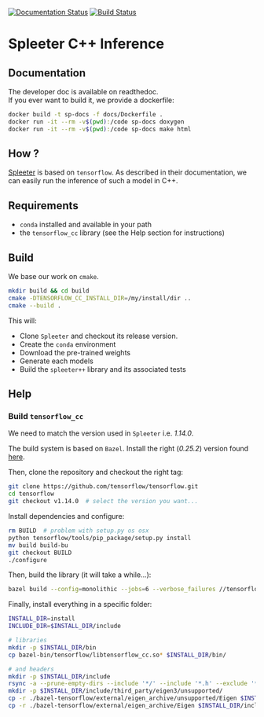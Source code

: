 [![Documentation Status](https://readthedocs.org/projects/spleeterpp/badge/?version=latest)](https://spleeterpp.readthedocs.io/en/latest/?badge=latest)
[![Build Status](https://travis-ci.com/gvne/spleeterpp.svg?branch=master)](https://travis-ci.com/gvne/spleeterpp)

# Spleeter C++ Inference

## Documentation

The developer doc is available on readthedoc.  
If you ever want to build it, we provide a dockerfile:
```bash
docker build -t sp-docs -f docs/Dockerfile .
docker run -it --rm -v$(pwd):/code sp-docs doxygen
docker run -it --rm -v$(pwd):/code sp-docs make html
```

## How ?

[Spleeter](https://github.com/deezer/spleeter) is based on `tensorflow`. As
described in their documentation, we can easily run the inference of such a model in C++.

## Requirements

* `conda` installed and available in your path
* the `tensorflow_cc` library (see the Help section for instructions)

## Build

We base our work on `cmake`.
```bash
mkdir build && cd build
cmake -DTENSORFLOW_CC_INSTALL_DIR=/my/install/dir ..
cmake --build .
```

This will:
* Clone `Spleeter` and checkout its release version.
* Create the `conda` environment
* Download the pre-trained weights
* Generate each models
* Build the `spleeter++` library and its associated tests

## Help

### Build `tensorflow_cc`

We need to match the version used in `Spleeter` i.e. *1.14.0*.

The build system is based on `Bazel`. Install the right (*0.25.2*) version found [here](https://github.com/bazelbuild/bazel/releases).

Then, clone the repository and checkout the right tag:
```bash
git clone https://github.com/tensorflow/tensorflow.git
cd tensorflow
git checkout v1.14.0  # select the version you want...
```

Install dependencies and configure:
```bash
rm BUILD  # problem with setup.py os osx
python tensorflow/tools/pip_package/setup.py install
mv build build-bu
git checkout BUILD
./configure
```

Then, build the library (it will take a while...):
```bash
bazel build --config=monolithic --jobs=6 --verbose_failures //tensorflow:libtensorflow_cc.so
```

Finally, install everything in a specific folder:
```bash
INSTALL_DIR=install
INCLUDE_DIR=$INSTALL_DIR/include

# libraries
mkdir -p $INSTALL_DIR/bin
cp bazel-bin/tensorflow/libtensorflow_cc.so* $INSTALL_DIR/bin/

# and headers
mkdir -p $INSTALL_DIR/include
rsync -a --prune-empty-dirs --include '*/' --include '*.h' --exclude '*' tensorflow/ $INCLUDE_DIR/tensorflow
mkdir -p $INSTALL_DIR/include/third_party/eigen3/unsupported/
cp -r ./bazel-tensorflow/external/eigen_archive/unsupported/Eigen $INSTALL_DIR/include/third_party/eigen3/unsupported/Eigen
cp -r ./bazel-tensorflow/external/eigen_archive/Eigen $INSTALL_DIR/include/third_party/eigen3/Eigen
```
